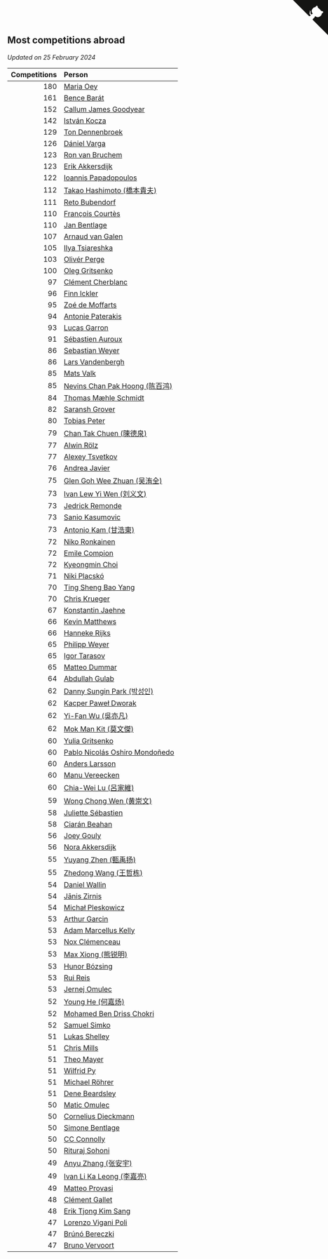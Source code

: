 ## Most competitions abroad

*Updated on 25 February 2024*

| Competitions | Person |
| ---: | :--- |
| 180 | [Maria Oey](https://www.worldcubeassociation.org/persons/2007OEYM01) |
| 161 | [Bence Barát](https://www.worldcubeassociation.org/persons/2008BARA01) |
| 152 | [Callum James Goodyear](https://www.worldcubeassociation.org/persons/2012GOOD02) |
| 142 | [István Kocza](https://www.worldcubeassociation.org/persons/2005KOCZ01) |
| 129 | [Ton Dennenbroek](https://www.worldcubeassociation.org/persons/2003DENN01) |
| 126 | [Dániel Varga](https://www.worldcubeassociation.org/persons/2008VARG01) |
| 123 | [Ron van Bruchem](https://www.worldcubeassociation.org/persons/2003BRUC01) |
| 123 | [Erik Akkersdijk](https://www.worldcubeassociation.org/persons/2005AKKE01) |
| 122 | [Ioannis Papadopoulos](https://www.worldcubeassociation.org/persons/2013PAPA01) |
| 112 | [Takao Hashimoto (橋本貴夫)](https://www.worldcubeassociation.org/persons/2007HASH01) |
| 111 | [Reto Bubendorf](https://www.worldcubeassociation.org/persons/2012BUBE01) |
| 110 | [François Courtès](https://www.worldcubeassociation.org/persons/2008COUR01) |
| 110 | [Jan Bentlage](https://www.worldcubeassociation.org/persons/2010BENT01) |
| 107 | [Arnaud van Galen](https://www.worldcubeassociation.org/persons/2006GALE01) |
| 105 | [Ilya Tsiareshka](https://www.worldcubeassociation.org/persons/2012TERE01) |
| 103 | [Olivér Perge](https://www.worldcubeassociation.org/persons/2007PERG01) |
| 100 | [Oleg Gritsenko](https://www.worldcubeassociation.org/persons/2011GRIT01) |
| 97 | [Clément Cherblanc](https://www.worldcubeassociation.org/persons/2014CHER05) |
| 96 | [Finn Ickler](https://www.worldcubeassociation.org/persons/2012ICKL01) |
| 95 | [Zoé de Moffarts](https://www.worldcubeassociation.org/persons/2010MOFF02) |
| 94 | [Antonie Paterakis](https://www.worldcubeassociation.org/persons/2012PATE01) |
| 93 | [Lucas Garron](https://www.worldcubeassociation.org/persons/2006GARR01) |
| 91 | [Sébastien Auroux](https://www.worldcubeassociation.org/persons/2008AURO01) |
| 86 | [Sebastian Weyer](https://www.worldcubeassociation.org/persons/2010WEYE02) |
| 86 | [Lars Vandenbergh](https://www.worldcubeassociation.org/persons/2003VAND01) |
| 85 | [Mats Valk](https://www.worldcubeassociation.org/persons/2007VALK01) |
| 85 | [Nevins Chan Pak Hoong (陈百鸿)](https://www.worldcubeassociation.org/persons/2010CHAN20) |
| 84 | [Thomas Mæhle Schmidt](https://www.worldcubeassociation.org/persons/2013SCHM02) |
| 82 | [Saransh Grover](https://www.worldcubeassociation.org/persons/2014GROV01) |
| 80 | [Tobias Peter](https://www.worldcubeassociation.org/persons/2014PETE03) |
| 79 | [Chan Tak Chuen (陳德泉)](https://www.worldcubeassociation.org/persons/2007CHUE01) |
| 77 | [Alwin Rölz](https://www.worldcubeassociation.org/persons/2016ROLZ01) |
| 77 | [Alexey Tsvetkov](https://www.worldcubeassociation.org/persons/2017TSVE02) |
| 76 | [Andrea Javier](https://www.worldcubeassociation.org/persons/2010JAVI01) |
| 75 | [Glen Goh Wee Zhuan (吴洧全)](https://www.worldcubeassociation.org/persons/2015ZHUA01) |
| 73 | [Ivan Lew Yi Wen (刘义文)](https://www.worldcubeassociation.org/persons/2012WENI01) |
| 73 | [Jedrick Remonde](https://www.worldcubeassociation.org/persons/2008REMO01) |
| 73 | [Sanio Kasumovic](https://www.worldcubeassociation.org/persons/2009KASU01) |
| 73 | [Antonio Kam (甘浩東)](https://www.worldcubeassociation.org/persons/2017TUNG13) |
| 72 | [Niko Ronkainen](https://www.worldcubeassociation.org/persons/2010RONK01) |
| 72 | [Emile Compion](https://www.worldcubeassociation.org/persons/2007COMP01) |
| 72 | [Kyeongmin Choi](https://www.worldcubeassociation.org/persons/2017CHOI07) |
| 71 | [Niki Placskó](https://www.worldcubeassociation.org/persons/2008PLAC01) |
| 70 | [Ting Sheng Bao Yang](https://www.worldcubeassociation.org/persons/2008BAOY01) |
| 70 | [Chris Krueger](https://www.worldcubeassociation.org/persons/2006KRUE01) |
| 67 | [Konstantin Jaehne](https://www.worldcubeassociation.org/persons/2015JAEH01) |
| 66 | [Kevin Matthews](https://www.worldcubeassociation.org/persons/2010MATT02) |
| 66 | [Hanneke Rijks](https://www.worldcubeassociation.org/persons/2008RIJK01) |
| 65 | [Philipp Weyer](https://www.worldcubeassociation.org/persons/2010WEYE01) |
| 65 | [Igor Tarasov](https://www.worldcubeassociation.org/persons/2016TARA04) |
| 65 | [Matteo Dummar](https://www.worldcubeassociation.org/persons/2017DUMM01) |
| 64 | [Abdullah Gulab](https://www.worldcubeassociation.org/persons/2014GULA02) |
| 62 | [Danny Sungin Park (박성인)](https://www.worldcubeassociation.org/persons/2015PARK13) |
| 62 | [Kacper Paweł Dworak](https://www.worldcubeassociation.org/persons/2020DWOR01) |
| 62 | [Yi-Fan Wu (吳亦凡)](https://www.worldcubeassociation.org/persons/2010WUIF01) |
| 62 | [Mok Man Kit (莫文傑)](https://www.worldcubeassociation.org/persons/2009KITM01) |
| 60 | [Yulia Gritsenko](https://www.worldcubeassociation.org/persons/2012SIDO01) |
| 60 | [Pablo Nicolás Oshiro Mondoñedo](https://www.worldcubeassociation.org/persons/2010MOND01) |
| 60 | [Anders Larsson](https://www.worldcubeassociation.org/persons/2003LARS01) |
| 60 | [Manu Vereecken](https://www.worldcubeassociation.org/persons/2010VERE01) |
| 60 | [Chia-Wei Lu (呂家維)](https://www.worldcubeassociation.org/persons/2007LUCH01) |
| 59 | [Wong Chong Wen (黄崇文)](https://www.worldcubeassociation.org/persons/2014WENW01) |
| 58 | [Juliette Sébastien](https://www.worldcubeassociation.org/persons/2014SEBA01) |
| 58 | [Ciarán Beahan](https://www.worldcubeassociation.org/persons/2012BEAH01) |
| 56 | [Joey Gouly](https://www.worldcubeassociation.org/persons/2007GOUL01) |
| 56 | [Nora Akkersdijk](https://www.worldcubeassociation.org/persons/2009CHRI03) |
| 55 | [Yuyang Zhen (甄禹扬)](https://www.worldcubeassociation.org/persons/2013ZHEN11) |
| 55 | [Zhedong Wang (王哲栋)](https://www.worldcubeassociation.org/persons/2015WANG83) |
| 54 | [Daniel Wallin](https://www.worldcubeassociation.org/persons/2013WALL03) |
| 54 | [Jānis Zirnis](https://www.worldcubeassociation.org/persons/2013ZIRN01) |
| 54 | [Michał Pleskowicz](https://www.worldcubeassociation.org/persons/2009PLES01) |
| 53 | [Arthur Garcin](https://www.worldcubeassociation.org/persons/2014GARC27) |
| 53 | [Adam Marcellus Kelly](https://www.worldcubeassociation.org/persons/2016KELL10) |
| 53 | [Nox Clémenceau](https://www.worldcubeassociation.org/persons/2015CLEM03) |
| 53 | [Max Xiong (熊锐明)](https://www.worldcubeassociation.org/persons/2015XION03) |
| 53 | [Hunor Bózsing](https://www.worldcubeassociation.org/persons/2009BOZS01) |
| 53 | [Rui Reis](https://www.worldcubeassociation.org/persons/2015REIS02) |
| 53 | [Jernej Omulec](https://www.worldcubeassociation.org/persons/2010OMUL01) |
| 52 | [Young He (何嘉炀)](https://www.worldcubeassociation.org/persons/2014HEYO01) |
| 52 | [Mohamed Ben Driss Chokri](https://www.worldcubeassociation.org/persons/2015CHOK01) |
| 52 | [Samuel Simko](https://www.worldcubeassociation.org/persons/2016SIMK01) |
| 51 | [Lukas Shelley](https://www.worldcubeassociation.org/persons/2016SHEL03) |
| 51 | [Chris Mills](https://www.worldcubeassociation.org/persons/2014MILL04) |
| 51 | [Theo Mayer](https://www.worldcubeassociation.org/persons/2012MAYE01) |
| 51 | [Wilfrid Py](https://www.worldcubeassociation.org/persons/2016PYWI01) |
| 51 | [Michael Röhrer](https://www.worldcubeassociation.org/persons/2009ROHR01) |
| 51 | [Dene Beardsley](https://www.worldcubeassociation.org/persons/2009BEAR01) |
| 50 | [Matic Omulec](https://www.worldcubeassociation.org/persons/2010OMUL02) |
| 50 | [Cornelius Dieckmann](https://www.worldcubeassociation.org/persons/2009DIEC01) |
| 50 | [Simone Bentlage](https://www.worldcubeassociation.org/persons/2014OHLE01) |
| 50 | [CC Connolly](https://www.worldcubeassociation.org/persons/2017CONN04) |
| 50 | [Rituraj Sohoni](https://www.worldcubeassociation.org/persons/2012SOHO01) |
| 49 | [Anyu Zhang (张安宇)](https://www.worldcubeassociation.org/persons/2012ZHAN08) |
| 49 | [Ivan Li Ka Leong (李嘉亮)](https://www.worldcubeassociation.org/persons/2015LEON02) |
| 49 | [Matteo Provasi](https://www.worldcubeassociation.org/persons/2009PROV01) |
| 48 | [Clément Gallet](https://www.worldcubeassociation.org/persons/2004GALL02) |
| 48 | [Erik Tjong Kim Sang](https://www.worldcubeassociation.org/persons/2018SANG01) |
| 47 | [Lorenzo Vigani Poli](https://www.worldcubeassociation.org/persons/2007POLI01) |
| 47 | [Brúnó Bereczki](https://www.worldcubeassociation.org/persons/2008BERE01) |
| 47 | [Bruno Vervoort](https://www.worldcubeassociation.org/persons/2011VERV01) |


<a href="https://github.com/jonatanklosko/wca_statistics" class="github-corner" aria-label="View source on Github"><svg width="80" height="80" viewBox="0 0 250 250" style="fill:#151513; color:#fff; position: absolute; top: 0; border: 0; right: 0;" aria-hidden="true"><path d="M0,0 L115,115 L130,115 L142,142 L250,250 L250,0 Z"></path><path d="M128.3,109.0 C113.8,99.7 119.0,89.6 119.0,89.6 C122.0,82.7 120.5,78.6 120.5,78.6 C119.2,72.0 123.4,76.3 123.4,76.3 C127.3,80.9 125.5,87.3 125.5,87.3 C122.9,97.6 130.6,101.9 134.4,103.2" fill="currentColor" style="transform-origin: 130px 106px;" class="octo-arm"></path><path d="M115.0,115.0 C114.9,115.1 118.7,116.5 119.8,115.4 L133.7,101.6 C136.9,99.2 139.9,98.4 142.2,98.6 C133.8,88.0 127.5,74.4 143.8,58.0 C148.5,53.4 154.0,51.2 159.7,51.0 C160.3,49.4 163.2,43.6 171.4,40.1 C171.4,40.1 176.1,42.5 178.8,56.2 C183.1,58.6 187.2,61.8 190.9,65.4 C194.5,69.0 197.7,73.2 200.1,77.6 C213.8,80.2 216.3,84.9 216.3,84.9 C212.7,93.1 206.9,96.0 205.4,96.6 C205.1,102.4 203.0,107.8 198.3,112.5 C181.9,128.9 168.3,122.5 157.7,114.1 C157.9,116.9 156.7,120.9 152.7,124.9 L141.0,136.5 C139.8,137.7 141.6,141.9 141.8,141.8 Z" fill="currentColor" class="octo-body"></path></svg></a><style>.github-corner:hover .octo-arm{animation:octocat-wave 560ms ease-in-out}@keyframes octocat-wave{0%,100%{transform:rotate(0)}20%,60%{transform:rotate(-25deg)}40%,80%{transform:rotate(10deg)}}@media (max-width:500px){.github-corner:hover .octo-arm{animation:none}.github-corner .octo-arm{animation:octocat-wave 560ms ease-in-out}}</style>
